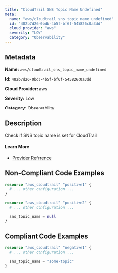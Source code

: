 ```yaml
---
title: "CloudTrail SNS Topic Name Undefined"
meta:
  name: "aws/cloudtrail_sns_topic_name_undefined"
  id: "482b7d26-0bdb-4b5f-bf6f-545826c0a3dd"
  cloud_provider: "aws"
  severity: "LOW"
  category: "Observability"
---
```


## Metadata
**Name:** `aws/cloudtrail_sns_topic_name_undefined`

**Id:** `482b7d26-0bdb-4b5f-bf6f-545826c0a3dd`

**Cloud Provider:** aws

**Severity:** Low

**Category:** Observability

## Description
Check if SNS topic name is set for CloudTrail

#### Learn More

 - [Provider Reference](https://registry.terraform.io/providers/hashicorp/aws/latest/docs/resources/cloudtrail)

## Non-Compliant Code Examples
```terraform
resource "aws_cloudtrail" "positive1" {
  # ... other configuration ...
}

resource "aws_cloudtrail" "positive2" {
  # ... other configuration ...

  sns_topic_name = null
}
```

## Compliant Code Examples
```terraform
resource "aws_cloudtrail" "negative1" {
  # ... other configuration ...

  sns_topic_name = "some-topic"
}
```